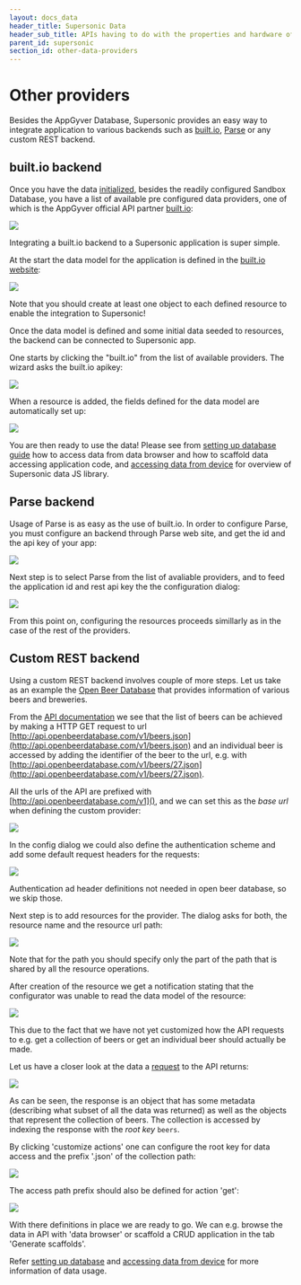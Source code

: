 ```yaml
---
layout: docs_data
header_title: Supersonic Data
header_sub_title: APIs having to do with the properties and hardware of your mobile device.
parent_id: supersonic
section_id: other-data-providers
---
```


# Other providers

Besides the AppGyver Database, Supersonic provides an easy way to integrate application to various backends such as [built.io](https://www.built.io/), [Parse](https://www.parse.com/) or any custom REST backend.

## built.io backend

Once you have the data [initialized](/supersonic/guides/data/setting-up-appgyver-database/), besides the readily configured Sandbox Database, you have a list of available pre configured data providers, one of which is the AppGyver official API partner [built.io](https://www.built.io/):

<img class="tutorial-image" src="/img/guides/data_available_providers.png">

Integrating a built.io backend to a Supersonic application is super simple.

At the start the data model for the application is defined in the [built.io website](https://www.built.io/):

<img class="tutorial-image" src="/img/guides/data_built_io_class.png">

Note that you should create at least one object to each defined resource to enable the integration to Supersonic!

Once the data model is defined and some initial data seeded to resources, the backend can be connected to Supersonic app.

One starts by clicking the "built.io" from the list of available providers. The wizard asks the built.io apikey:

<img class="tutorial-image" src="/img/guides/data_built_io_new.png">

When a resource is added, the fields defined for the data model are automatically set up:

<img class="tutorial-image" src="/img/guides/data_built_io_ready.png">

You are then ready to use the data! Please see from [setting up database guide](/supersonic/guides/data/setting-up-appgyver-database/) how to access data from data browser and how to scaffold data accessing application code, and [accessing data from device](/supersonic/guides/data/accessing-data-from-device/) for overview of Supersonic data JS library.

## Parse backend

Usage of Parse is as easy as the use of built.io. In order to configure Parse, you must configure an backend through Parse web site, and get the id and the api key of your app:

<img class="tutorial-image" src="/img/guides/data_parse_conf.png">

Next step is to select Parse from the list of avaliable providers, and to feed the application id and rest api key the the configuration dialog:

<img class="tutorial-image" src="/img/guides/data_parse_provider.png">

From this point on, configuring the resources proceeds simillarly as in the case of the rest of the providers.

## Custom REST backend

Using a custom REST backend involves couple of more steps. Let us take as an example the [Open Beer Database](http://openbeerdatabase.com/) that provides information of various beers and breweries.

From the [API documentation](http://openbeerdatabase.com/documentation/breweries-get) we see that the list of beers can be achieved by making a HTTP GET request to url [http://api.openbeerdatabase.com/v1/beers.json](http://api.openbeerdatabase.com/v1/beers.json) and an individual beer is accessed by adding the identifier of the beer to the url, e.g. with [http://api.openbeerdatabase.com/v1/beers/27.json](http://api.openbeerdatabase.com/v1/beers/27.json).

All the urls of the API are prefixed with [http://api.openbeerdatabase.com/v1](), and we can set this as the _base url_ when defining the custom provider:

<img class="tutorial-image" src="/img/guides/data_custom_init.png">

In the config dialog we could also define the authentication scheme and add some default request headers for the requests:

<img class="tutorial-image" src="/img/guides/data_custom_init2.png">

Authentication ad header definitions not needed in open beer database, so we skip those.

Next step is to add resources for the provider. The dialog asks for both, the resource name and the resource url path:

<img class="tutorial-image" src="/img/guides/data_custom_resource_conf.png">

Note that for the path you should specify only the part of the path that is shared by all the resource operations.


After creation of the resource we get a notification stating that the configurator was unable to read the data model of the resource:

<img class="tutorial-image" src="/img/guides/data_custom_no_model.png">

This due to the fact that we have not yet customized how the API requests to e.g. get a collection of beers or get an individual beer should actually be made.

Let us have a closer look at the data a [request](http://api.openbeerdatabase.com/v1/beers.json)  to the API returns:

<img class="tutorial-image" src="/img/guides/data_custom_response.png">

As can be seen, the response is an object that has some metadata (describing what subset of all the data was returned) as well as the objects that represent the collection of beers. The collection is accessed by indexing the response with the  _root key_ `beers`.

By clicking 'customize actions' one can configure the root key for data access and the prefix '.json' of the collection path:

<img class="tutorial-image" src="/img/guides/data_custom_actions1.png">

The access path prefix should also be defined for action 'get':

<img class="tutorial-image" src="/img/guides/data_custom_actions1.png">

With there definitions in place we are ready to go. We can e.g. browse the data in API with 'data browser' or scaffold a CRUD application in the tab 'Generate scaffolds'.

Refer [setting up database](/supersonic/guides/data/setting-up-appgyver-database/) and [accessing data from device](/supersonic/guides/data/accessing-data-from-device/) for more information of data usage.
